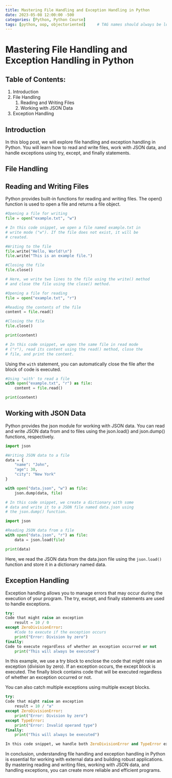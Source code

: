```yaml
---
title: Mastering File Handling and Exception Handling in Python
date: 2023-05-08 12:00:00 -500
categories: [Python, Python Course]
tags: [python, oop, objectoriented]     # TAG names should always be lowercase
---
```


# Mastering File Handling and Exception Handling in Python

## Table of Contents:
1. Introduction
2. File Handling
   1. Reading and Writing Files
   2. Working with JSON Data
3. Exception Handling

## Introduction

In this blog post, we will explore file handling and exception handling in Python. You will learn how to read and write files, work with JSON data, and handle exceptions using try, except, and finally statements.

## File Handling

## Reading and Writing Files

Python provides built-in functions for reading and writing files. The open() function is used to open a file and returns a file object.
```python
#Opening a file for writing
file = open("example.txt", "w")

# In this code snippet, we open a file named example.txt in 
# write mode ("w"). If the file does not exist, it will be 
# created.

#Writing to the file
file.write("Hello, World!\n")
file.write("This is an example file.")

#Closing the file
file.close()

# Here, we write two lines to the file using the write() method
# and close the file using the close() method.

#Opening a file for reading
file = open("example.txt", "r")

#Reading the contents of the file
content = file.read()

#Closing the file
file.close()

print(content)

# In this code snippet, we open the same file in read mode 
# ("r"), read its content using the read() method, close the 
# file, and print the content.
```

Using the `with` statement, you can automatically close the file after the block of code is executed.
```python
#Using 'with' to read a file
with open("example.txt", "r") as file:
    content = file.read()

print(content)
```
## Working with JSON Data

Python provides the json module for working with JSON data. You can read and write JSON data from and to files using the json.load() and json.dump() functions, respectively.
```python
import json

#Writing JSON data to a file
data = {
    "name": "John",
    "age": 30,
    "city": "New York"
}

with open("data.json", "w") as file:
    json.dump(data, file)

# In this code snippet, we create a dictionary with some 
# data and write it to a JSON file named data.json using 
# the json.dump() function.
```
```python
import json

#Reading JSON data from a file
with open("data.json", "r") as file:
    data = json.load(file)

print(data)
```
Here, we read the JSON data from the data.json file using the `json.load()` function and store it in a dictionary named data.

## Exception Handling

Exception handling allows you to manage errors that may occur during the execution of your program. The try, except, and finally statements are used to handle exceptions.
```python
try:
Code that might raise an exception
    result = 10 / 0
except ZeroDivisionError:
    #Code to execute if the exception occurs
    print("Error: Division by zero")
finally:
Code to execute regardless of whether an exception occurred or not
    print("This will always be executed")
```
In this example, we use a try block to enclose the code that might raise an exception (division by zero). If an exception occurs, the except block is executed. The finally block contains code that will be executed regardless of whether an exception occurred or not.

You can also catch multiple exceptions using multiple except blocks.
```python
try:
Code that might raise an exception
    result = 10 / "a"
except ZeroDivisionError:
    print("Error: Division by zero")
except TypeError:
    print("Error: Invalid operand type")
finally:
    print("This will always be executed")
```
```python
In this code snippet, we handle both ZeroDivisionError and TypeError exceptions using separate except blocks.
```

In conclusion, understanding file handling and exception handling in Python is essential for working with external data and building robust applications. By mastering reading and writing files, working with JSON data, and handling exceptions, you can create more reliable and efficient programs.